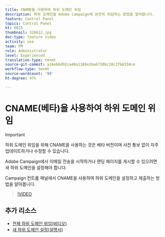 ```yaml
---
title: CNAME을 사용하여 하위 도메인 위임
description: 하위 도메인을 Adobe Campaign에 완전히 위임하는 방법을 알아봅니다.
feature: Control Panel
topics: Control Panel
kt: 6015
thumbnail: 326612.jpg
doc-type: feature video
activity: use
team: PM
role: Administrator
level: Experienced
translation-type: tm+mt
source-git-commit: a16eb6d92ca40a1188e1ba6730bc28c2fb8358ce
workflow-type: tm+mt
source-wordcount: '99'
ht-degree: 47%

---
```



# CNAME(베타)을 사용하여 하위 도메인 위임

>[!IMPORTANT]
>
> 하위 도메인 위임을 위해 CNAME을 사용하는 것은 베타 버전이며 사전 통보 없이 자주 업데이트하거나 수정할 수 있습니다.

Adobe Campaign에서 이메일 전송을 시작하거나 랜딩 페이지를 게시할 수 있으려면 새 하위 도메인을 설정해야 합니다.

Campaign 컨트롤 패널에서 CNAME을 사용하여 하위 도메인을 설정하고 제출하는 방법을 알아봅니다.

>[!VIDEO](https://video.tv.adobe.com/v/326612?quality=12)

## 추가 리소스

* [전체 하위 도메인 위임(비디오)](./subdomain-delegation.md)
* [새 하위 도메인 설정(설명서)](https://docs.adobe.com/content/help/en/control-panel/using/subdomains-and-certificates/setting-up-new-subdomain.html)
